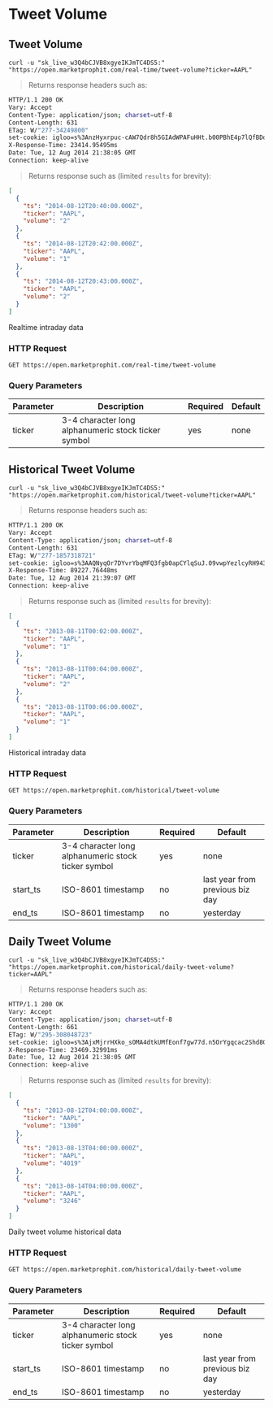 
# Tweet Volume


## Tweet Volume

```shell
curl -u "sk_live_w3Q4bCJVB8xgyeIKJmTC4DS5:" "https://open.marketprophit.com/real-time/tweet-volume?ticker=AAPL"
```

> Returns response headers such as:

```bash
HTTP/1.1 200 OK
Vary: Accept
Content-Type: application/json; charset=utf-8
Content-Length: 631
ETag: W/"277-34249800"
set-cookie: igloo=s%3AnzHyxrpuc-cAW7Qdr8h5GIAdWPAFuHHt.b00PBhE4p7lQfBDopuUK6FG01sCA6Gx2QvLAbiLwq5c; Path=/; Expires=Wed, 13 Aug 2014 21:38:05 GMT; HttpOnly
X-Response-Time: 23414.95495ms
Date: Tue, 12 Aug 2014 21:38:05 GMT
Connection: keep-alive


```

> Returns response such as (limited `results` for brevity):

```json
[
  {
    "ts": "2014-08-12T20:40:00.000Z",
    "ticker": "AAPL",
    "volume": "2"
  },
  {
    "ts": "2014-08-12T20:42:00.000Z",
    "ticker": "AAPL",
    "volume": "1"
  },
  {
    "ts": "2014-08-12T20:43:00.000Z",
    "ticker": "AAPL",
    "volume": "2"
  }
]
```

Realtime intraday data

### HTTP Request

`GET https://open.marketprophit.com/real-time/tweet-volume`

### Query Parameters

Parameter | Description | Required | Default
--------- | ----------- | -------- | -------
ticker | 3-4 character long alphanumeric stock ticker symbol | yes | none



## Historical Tweet Volume

```shell
curl -u "sk_live_w3Q4bCJVB8xgyeIKJmTC4DS5:" "https://open.marketprophit.com/historical/tweet-volume?ticker=AAPL"
```

> Returns response headers such as:

```bash
HTTP/1.1 200 OK
Vary: Accept
Content-Type: application/json; charset=utf-8
Content-Length: 631
ETag: W/"277-1857318721"
set-cookie: igloo=s%3AAQNyqOr7DYvrYbqMFQ3fgb0apCYlqSuJ.09vwpYezlcyRH943BVpdMLR%2F3KKeg%2BCs3zTKMmouL3w; Path=/; Expires=Wed, 13 Aug 2014 21:39:07 GMT; HttpOnly
X-Response-Time: 89227.76448ms
Date: Tue, 12 Aug 2014 21:39:07 GMT
Connection: keep-alive


```

> Returns response such as (limited `results` for brevity):

```json
[
  {
    "ts": "2013-08-11T00:02:00.000Z",
    "ticker": "AAPL",
    "volume": "1"
  },
  {
    "ts": "2013-08-11T00:04:00.000Z",
    "ticker": "AAPL",
    "volume": "2"
  },
  {
    "ts": "2013-08-11T00:06:00.000Z",
    "ticker": "AAPL",
    "volume": "1"
  }
]
```

Historical intraday data

### HTTP Request

`GET https://open.marketprophit.com/historical/tweet-volume`

### Query Parameters

Parameter | Description | Required | Default
--------- | ----------- | -------- | -------
ticker | 3-4 character long alphanumeric stock ticker symbol | yes | none
start_ts | ISO-8601 timestamp | no | last year from previous biz day
end_ts | ISO-8601 timestamp | no | yesterday


## Daily Tweet Volume

```shell
curl -u "sk_live_w3Q4bCJVB8xgyeIKJmTC4DS5:" "https://open.marketprophit.com/historical/daily-tweet-volume?ticker=AAPL"
```

> Returns response headers such as:

```bash
HTTP/1.1 200 OK
Vary: Accept
Content-Type: application/json; charset=utf-8
Content-Length: 661
ETag: W/"295-308048723"
set-cookie: igloo=s%3AjxMjrrHXko_sOMA4dtkUMfEonf7gw77d.n5OrYgqcac2Shd8GHiLltGjFsiHT9iE2LU2nc5T6phQ; Path=/; Expires=Wed, 13 Aug 2014 21:38:05 GMT; HttpOnly
X-Response-Time: 23469.32991ms
Date: Tue, 12 Aug 2014 21:38:05 GMT
Connection: keep-alive


```

> Returns response such as (limited `results` for brevity):

```json
[
  {
    "ts": "2013-08-12T04:00:00.000Z",
    "ticker": "AAPL",
    "volume": "1300"
  },
  {
    "ts": "2013-08-13T04:00:00.000Z",
    "ticker": "AAPL",
    "volume": "4019"
  },
  {
    "ts": "2013-08-14T04:00:00.000Z",
    "ticker": "AAPL",
    "volume": "3246"
  }
]
```

Daily tweet volume historical data

### HTTP Request

`GET https://open.marketprophit.com/historical/daily-tweet-volume`

### Query Parameters

Parameter | Description | Required | Default
--------- | ----------- | -------- | -------
ticker | 3-4 character long alphanumeric stock ticker symbol | yes | none
start_ts | ISO-8601 timestamp | no | last year from previous biz day
end_ts | ISO-8601 timestamp | no | yesterday
